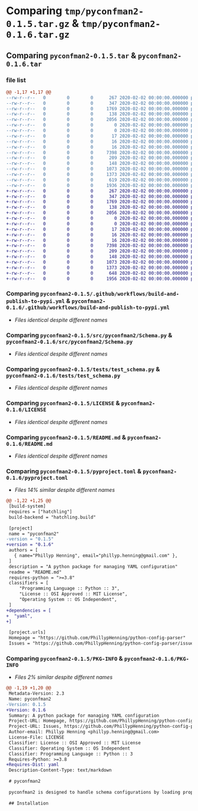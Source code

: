 # Comparing `tmp/pyconfman2-0.1.5.tar.gz` & `tmp/pyconfman2-0.1.6.tar.gz`

## Comparing `pyconfman2-0.1.5.tar` & `pyconfman2-0.1.6.tar`

### file list

```diff
@@ -1,17 +1,17 @@
--rw-r--r--   0        0        0      267 2020-02-02 00:00:00.000000 pyconfman2-0.1.5/Devs.md
--rw-r--r--   0        0        0      347 2020-02-02 00:00:00.000000 pyconfman2-0.1.5/setup.py
--rw-r--r--   0        0        0     1769 2020-02-02 00:00:00.000000 pyconfman2-0.1.5/.github/workflows/build-and-publish-to-pypi.yml
--rw-r--r--   0        0        0      138 2020-02-02 00:00:00.000000 pyconfman2-0.1.5/src/pyconfman2/Exceptions.py
--rw-r--r--   0        0        0     2056 2020-02-02 00:00:00.000000 pyconfman2-0.1.5/src/pyconfman2/Schema.py
--rw-r--r--   0        0        0        0 2020-02-02 00:00:00.000000 pyconfman2-0.1.5/src/pyconfman2/__init__.py
--rw-r--r--   0        0        0        0 2020-02-02 00:00:00.000000 pyconfman2-0.1.5/tests/__init__.py
--rw-r--r--   0        0        0       17 2020-02-02 00:00:00.000000 pyconfman2-0.1.5/tests/config.yaml
--rw-r--r--   0        0        0       16 2020-02-02 00:00:00.000000 pyconfman2-0.1.5/tests/config.yml
--rw-r--r--   0        0        0       16 2020-02-02 00:00:00.000000 pyconfman2-0.1.5/tests/test_default_config.yml
--rw-r--r--   0        0        0     7398 2020-02-02 00:00:00.000000 pyconfman2-0.1.5/tests/test_schema.py
--rw-r--r--   0        0        0      209 2020-02-02 00:00:00.000000 pyconfman2-0.1.5/tests/test_schema_config.yml
--rw-r--r--   0        0        0      148 2020-02-02 00:00:00.000000 pyconfman2-0.1.5/.gitignore
--rw-r--r--   0        0        0     1073 2020-02-02 00:00:00.000000 pyconfman2-0.1.5/LICENSE
--rw-r--r--   0        0        0     1373 2020-02-02 00:00:00.000000 pyconfman2-0.1.5/README.md
--rw-r--r--   0        0        0      619 2020-02-02 00:00:00.000000 pyconfman2-0.1.5/pyproject.toml
--rw-r--r--   0        0        0     1936 2020-02-02 00:00:00.000000 pyconfman2-0.1.5/PKG-INFO
+-rw-r--r--   0        0        0      267 2020-02-02 00:00:00.000000 pyconfman2-0.1.6/Devs.md
+-rw-r--r--   0        0        0      347 2020-02-02 00:00:00.000000 pyconfman2-0.1.6/setup.py
+-rw-r--r--   0        0        0     1769 2020-02-02 00:00:00.000000 pyconfman2-0.1.6/.github/workflows/build-and-publish-to-pypi.yml
+-rw-r--r--   0        0        0      138 2020-02-02 00:00:00.000000 pyconfman2-0.1.6/src/pyconfman2/Exceptions.py
+-rw-r--r--   0        0        0     2056 2020-02-02 00:00:00.000000 pyconfman2-0.1.6/src/pyconfman2/Schema.py
+-rw-r--r--   0        0        0        0 2020-02-02 00:00:00.000000 pyconfman2-0.1.6/src/pyconfman2/__init__.py
+-rw-r--r--   0        0        0        0 2020-02-02 00:00:00.000000 pyconfman2-0.1.6/tests/__init__.py
+-rw-r--r--   0        0        0       17 2020-02-02 00:00:00.000000 pyconfman2-0.1.6/tests/config.yaml
+-rw-r--r--   0        0        0       16 2020-02-02 00:00:00.000000 pyconfman2-0.1.6/tests/config.yml
+-rw-r--r--   0        0        0       16 2020-02-02 00:00:00.000000 pyconfman2-0.1.6/tests/test_default_config.yml
+-rw-r--r--   0        0        0     7398 2020-02-02 00:00:00.000000 pyconfman2-0.1.6/tests/test_schema.py
+-rw-r--r--   0        0        0      209 2020-02-02 00:00:00.000000 pyconfman2-0.1.6/tests/test_schema_config.yml
+-rw-r--r--   0        0        0      148 2020-02-02 00:00:00.000000 pyconfman2-0.1.6/.gitignore
+-rw-r--r--   0        0        0     1073 2020-02-02 00:00:00.000000 pyconfman2-0.1.6/LICENSE
+-rw-r--r--   0        0        0     1373 2020-02-02 00:00:00.000000 pyconfman2-0.1.6/README.md
+-rw-r--r--   0        0        0      648 2020-02-02 00:00:00.000000 pyconfman2-0.1.6/pyproject.toml
+-rw-r--r--   0        0        0     1956 2020-02-02 00:00:00.000000 pyconfman2-0.1.6/PKG-INFO
```

### Comparing `pyconfman2-0.1.5/.github/workflows/build-and-publish-to-pypi.yml` & `pyconfman2-0.1.6/.github/workflows/build-and-publish-to-pypi.yml`

 * *Files identical despite different names*

### Comparing `pyconfman2-0.1.5/src/pyconfman2/Schema.py` & `pyconfman2-0.1.6/src/pyconfman2/Schema.py`

 * *Files identical despite different names*

### Comparing `pyconfman2-0.1.5/tests/test_schema.py` & `pyconfman2-0.1.6/tests/test_schema.py`

 * *Files identical despite different names*

### Comparing `pyconfman2-0.1.5/LICENSE` & `pyconfman2-0.1.6/LICENSE`

 * *Files identical despite different names*

### Comparing `pyconfman2-0.1.5/README.md` & `pyconfman2-0.1.6/README.md`

 * *Files identical despite different names*

### Comparing `pyconfman2-0.1.5/pyproject.toml` & `pyconfman2-0.1.6/pyproject.toml`

 * *Files 14% similar despite different names*

```diff
@@ -1,22 +1,25 @@
 [build-system]
 requires = ["hatchling"]
 build-backend = "hatchling.build"
 
 [project]
 name = "pyconfman2"
-version = "0.1.5"
+version = "0.1.6"
 authors = [
   { name="Phillyp Henning", email="phillyp.henning@gmail.com" },
 ]
 description = "A python package for managing YAML configuration"
 readme = "README.md"
 requires-python = ">=3.8"
 classifiers = [
     "Programming Language :: Python :: 3",
     "License :: OSI Approved :: MIT License",
     "Operating System :: OS Independent",
 ]
+dependencies = [
+  "yaml",
+]
 
 [project.urls]
 Homepage = "https://github.com/PhillypHenning/python-config-parser"
 Issues = "https://github.com/PhillypHenning/python-config-parser/issues"
```

### Comparing `pyconfman2-0.1.5/PKG-INFO` & `pyconfman2-0.1.6/PKG-INFO`

 * *Files 2% similar despite different names*

```diff
@@ -1,19 +1,20 @@
 Metadata-Version: 2.3
 Name: pyconfman2
-Version: 0.1.5
+Version: 0.1.6
 Summary: A python package for managing YAML configuration
 Project-URL: Homepage, https://github.com/PhillypHenning/python-config-parser
 Project-URL: Issues, https://github.com/PhillypHenning/python-config-parser/issues
 Author-email: Phillyp Henning <phillyp.henning@gmail.com>
 License-File: LICENSE
 Classifier: License :: OSI Approved :: MIT License
 Classifier: Operating System :: OS Independent
 Classifier: Programming Language :: Python :: 3
 Requires-Python: >=3.8
+Requires-Dist: yaml
 Description-Content-Type: text/markdown
 
 # pyconfman2
 
 pyconfman2 is designed to handle schema configurations by loading properties from a dictionary or a YAML configuration file. It provides methods for adding, getting, and removing properties from the schema.
 
 ## Installation
```

